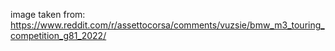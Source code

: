 image taken from: https://www.reddit.com/r/assettocorsa/comments/vuzsie/bmw_m3_touring_competition_g81_2022/
